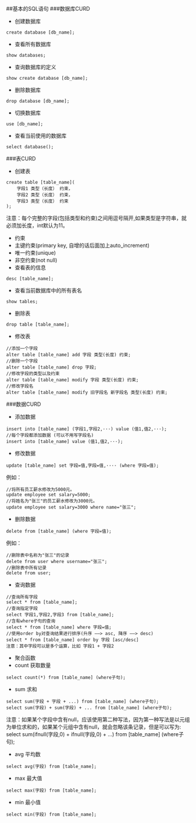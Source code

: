 ##基本的SQL语句
###数据库CURD
* 创建数据库
```
create database [db_name];
```
* 查看所有数据库
```
show databases;
```
* 查询数据库的定义
```
show create database [db_name];
```
* 删除数据库
```
drop database [db_name];
```
* 切换数据库
```
use [db_name];
```
* 查看当前使用的数据库
```
select database();
```

###表CURD
* 创建表
```
create table [table_name](
	字段1 类型（长度） 约束，
	字段2 类型（长度） 约束，
	字段3 类型（长度） 约束
);
```
注意：每个完整的字段(包括类型和约束)之间用逗号隔开,如果类型是字符串，就必须加长度，int默认为11。

* 约束
 * 主键约束(primary key, 自增的话后面加上auto_increment)
 * 唯一约束(unique)
 * 非空约束(not null)
* 查看表的信息
```
desc [table_name];
```
* 查看当前数据库中的所有表名
```
show tables;
```
* 删除表
```
drop table [table_name];
```
* 修改表
```
//添加一个字段
alter table [table_name] add 字段 类型(长度) 约束;
//删除一个字段
alter table [table_name] drop 字段;
//修改字段的类型以及约束
alter table [table_name] modify 字段 类型(长度) 约束;
//修改字段名
alter table [table_name] modify 旧字段名 新字段名 类型(长度) 约束;
```
###数据CURD
* 添加数据
```
insert into [table_name] (字段1,字段2,···) value (值1,值2,···);
//每个字段都添加数据 (可以不用写字段名)
insert into [table_name] value (值1,值2,···);
```
* 修改数据
```
update [table_name] set 字段=值,字段=值,···· (where 字段=值);
```
例如：
```	
//将所有员工薪水修改为5000元。
update employee set salary=5000;			
//将姓名为"张三"的员工薪水修改为3000元。
update employee set salary=3000 where name="张三";
```
* 删除数据
```
delete from [table_name] (where 字段=值);
```
例如：
```
//删除表中名称为"张三"的记录
delete from user where username="张三";
//删除表中所有记录
delete from user;
```
* 查询数据
```
//查询所有字段
select * from [table_name];
//查询指定字段
select 字段1,字段2,字段3 from [table_name];
//含有where子句的查询
select * from [table_name] where 字段=值;
//使用order by对查询结果进行排序(升序 ——> asc, 降序 ——> desc)
select * from [table_name] order by 字段 [asc/desc]
注意：其中字段可以是多个运算，比如 字段1 + 字段2
```

* 聚合函数
 * count 获取数量
```
select count(*) from [table_name] (where子句);
```
 * sum 求和
```
select sum(字段 + 字段 + ...) from [table_name] (where子句);
select sum(字段) + sum(字段) + ... from [table_name] (where子句);
```
注意：如果某个字段中含有null，应该使用第二种写法，因为第一种写法是以元组为单位求和的，如果某个元组中含有null，就会忽略该条记录，但是可以写为:
select sum(ifnull(字段,0) + ifnull(字段,0) + ...) from [table_name] (where子句);
 * avg 平均数
```
select avg(字段) from [table_name];
```
 * max 最大值
```
select max(字段) from [table_name];
```
 * min 最小值
```
select min(字段) from [table_name];
```